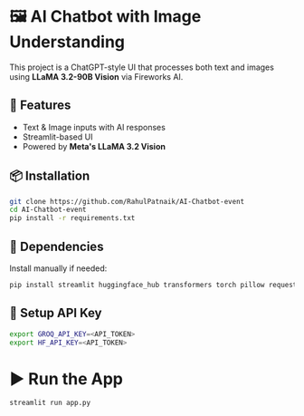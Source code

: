 # 🖼️ AI Chatbot with Image Understanding  

This project is a ChatGPT-style UI that processes both text and images using **LLaMA 3.2-90B Vision** via Fireworks AI.

## 🚀 Features  
- Text & Image inputs with AI responses  
- Streamlit-based UI  
- Powered by **Meta's LLaMA 3.2 Vision**  

## 📦 Installation  

```bash
git clone https://github.com/RahulPatnaik/AI-Chatbot-event
cd AI-Chatbot-event
pip install -r requirements.txt
```

## 🔧 Dependencies

Install manually if needed:

```bash
pip install streamlit huggingface_hub transformers torch pillow requests fireworks-ai
```

## 🔑 Setup API Key

```bash
export GROQ_API_KEY=<API_TOKEN>
export HF_API_KEY=<API_TOKEN>
```

# ▶️ Run the App

```bash
streamlit run app.py
```





